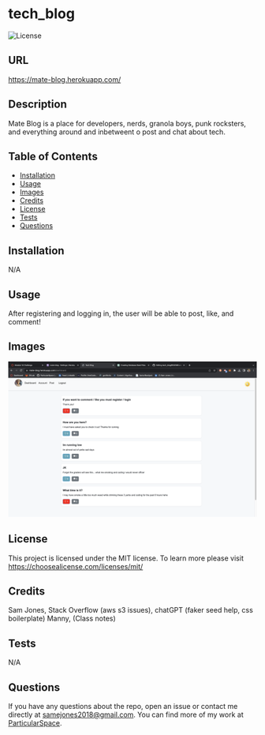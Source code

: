 # tech_blog

  ![License](https://img.shields.io/badge/license-MIT-blue.svg)
  
  ## URL
  
https://mate-blog.herokuapp.com/

  ## Description

  Mate Blog is a place for developers, nerds, granola boys, punk rocksters, and everything around and inbetweent o post and chat about tech.

  ## Table of Contents

  - [Installation](#installation)
  - [Usage](#usage)
  - [Images](#images)
  - [Credits](#credits)
  - [License](#license)
  - [Tests](#tests)
  - [Questions](#questions)

  ## Installation

  N/A

  ## Usage

  After registering and logging in, the user will be able to post, like, and comment!
  
  ## Images
  
  ![Login](public/images/screenshot.png "Login")
  
  ## License

 This project is licensed under the MIT license. To learn more please visit https://choosealicense.com/licenses/mit/

  ## Credits

  Sam Jones,
  Stack Overflow (aws s3 issues),
  chatGPT (faker seed help, css boilerplate)
  Manny, (Class notes)

  ## Tests

  N/A

  ## Questions

  If you have any questions about the repo, open an issue or contact me directly at [samejones2018@gmail.com](mailto:samejones2018@gmail.com). You can find more of my work at [ParticularSpace](https://github.com/ParticularSpace).

